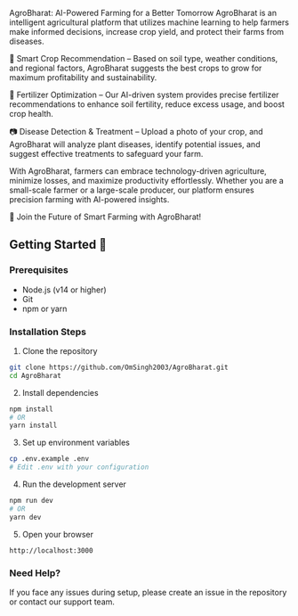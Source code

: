AgroBharat: AI-Powered Farming for a Better Tomorrow
AgroBharat is an intelligent agricultural platform that utilizes machine learning to help farmers make informed decisions, increase crop yield, and protect their farms from diseases.

🌾 Smart Crop Recommendation – Based on soil type, weather conditions, and regional factors, AgroBharat suggests the best crops to grow for maximum profitability and sustainability.

🌱 Fertilizer Optimization – Our AI-driven system provides precise fertilizer recommendations to enhance soil fertility, reduce excess usage, and boost crop health.

📷 Disease Detection & Treatment – Upload a photo of your crop, and AgroBharat will analyze plant diseases, identify potential issues, and suggest effective treatments to safeguard your farm.

With AgroBharat, farmers can embrace technology-driven agriculture, minimize losses, and maximize productivity effortlessly. Whether you are a small-scale farmer or a large-scale producer, our platform ensures precision farming with AI-powered insights.

🚜 Join the Future of Smart Farming with AgroBharat!

## Getting Started 🚀

### Prerequisites

- Node.js (v14 or higher)
- Git
- npm or yarn

### Installation Steps

1. Clone the repository

```bash
git clone https://github.com/OmSingh2003/AgroBharat.git
cd AgroBharat
```

2. Install dependencies

```bash
npm install
# OR
yarn install
```

3. Set up environment variables

```bash
cp .env.example .env
# Edit .env with your configuration
```

4. Run the development server

```bash
npm run dev
# OR
yarn dev
```

5. Open your browser

```
http://localhost:3000
```

### Need Help?

If you face any issues during setup, please create an issue in the repository or contact our support team.

